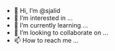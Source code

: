 - 👋 Hi, I’m @sjalid
- 👀 I’m interested in ...
- 🌱 I’m currently learning ...
- 💞️ I’m looking to collaborate on ...
- 📫 How to reach me ...

<!---
sjalid/sjalid is a ✨ special ✨ repository because its `README.md` (this file) appears on your GitHub profile.
You can click the Preview link to take a look at your changes.
--->

